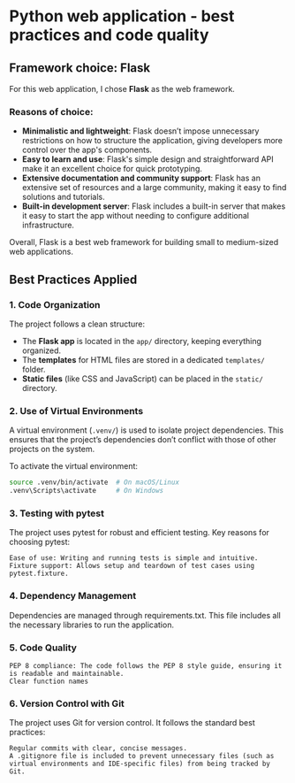 # Python web application - best practices and code quality

## Framework choice: Flask
For this web application, I chose **Flask** as the web framework.

### Reasons of choice:
- **Minimalistic and lightweight**: Flask doesn’t impose unnecessary restrictions on how to structure the application, giving developers more control over the app's components.
- **Easy to learn and use**: Flask's simple design and straightforward API make it an excellent choice for quick prototyping.
- **Extensive documentation and community support**: Flask has an extensive set of resources and a large community, making it easy to find solutions and tutorials.
- **Built-in development server**: Flask includes a built-in server that makes it easy to start the app without needing to configure additional infrastructure.

Overall, Flask is a best web framework for building small to medium-sized web applications.

## Best Practices Applied

### 1. Code Organization
The project follows a clean structure:
- The **Flask app** is located in the `app/` directory, keeping everything organized.
- The **templates** for HTML files are stored in a dedicated `templates/` folder.
- **Static files** (like CSS and JavaScript) can be placed in the `static/` directory.

### 2. Use of Virtual Environments
A virtual environment (`.venv/`) is used to isolate project dependencies. This ensures that the project’s dependencies don’t conflict with those of other projects on the system.

To activate the virtual environment:
```bash
source .venv/bin/activate  # On macOS/Linux
.venv\Scripts\activate     # On Windows
```

### 3. Testing with pytest

The project uses pytest for robust and efficient testing. Key reasons for choosing pytest:

    Ease of use: Writing and running tests is simple and intuitive.
    Fixture support: Allows setup and teardown of test cases using pytest.fixture.

### 4. Dependency Management

Dependencies are managed through requirements.txt. 
This file includes all the necessary libraries to run the application.

### 5. Code Quality

    PEP 8 compliance: The code follows the PEP 8 style guide, ensuring it is readable and maintainable.
    Clear function names

### 6. Version Control with Git

The project uses Git for version control. It follows the standard best practices:

    Regular commits with clear, concise messages.
    A .gitignore file is included to prevent unnecessary files (such as virtual environments and IDE-specific files) from being tracked by Git.